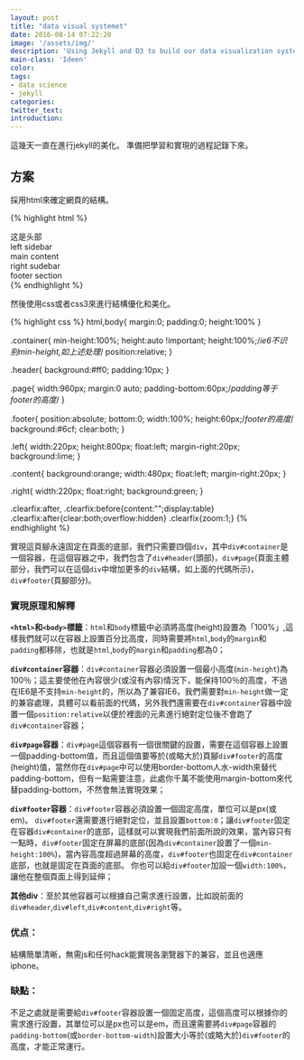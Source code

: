 ```yaml
---
layout: post
title: "data visual systemet"
date: 2016-08-14 07:22:20
image: '/assets/img/'
description: 'Using Jekyll and D3 to build our data visualization system'
main-class: 'Ideen'
color:
tags:
- data science
- jekyll
categories:
twitter_text:
introduction:
---
```


這幾天一直在進行jekyll的美化。
準備把學習和實現的過程記錄下來。

## 方案

採用html來確定網頁的結構。

{% highlight html %}
<div class="container">
    <div class="header">这是头部</div>
    <div class="page clearfix">
        <div class="left">left sidebar</div>
        <div class="content">main content</div>
        <div class="right">right sudebar</div>
    </div>
    <div class="footer">footer section</div>
</div>
{% endhighlight %}

然後使用css或者css3來進行結構優化和美化。

{% highlight css %}
html,body{
  margin:0;
  padding:0;
  height:100%
}

.container{
  min-height:100%;
  height:auto !important;
  height:100%;/*ie6不识别min-height,如上述处理*/
  position:relative;
}

.header{
  background:#ff0;
  padding:10px;
}

.page{
  width:960px;
  margin:0 auto;
  padding-bottom:60px;/*padding等于footer的高度*/
}

.footer{
  position:absolute;
  bottom:0;
  width:100%;
  height:60px;/*footer的高度*/
  background:#6cf;
  clear:both;
}

.left{
  width:220px;
  height:800px;
  float:left;
  margin-right:20px;
  background:lime;
}

.content{
  background:orange;
  width:480px;
  float:left;
  margin-right:20px;
}

.right{
  width:220px;
  float:right;
  background:green;
}

.clearfix:after,
.clearfix:before{content:"";display:table}
.clearfix:after{clear:both;overflow:hidden}
.clearfix{zoom:1;}
{% endhighlight %}

實現這頁腳永遠固定在頁面的底部，我們只需要四個`div`，其中`div#container`是一個容器，在這個容器之中，我們包含了`div#header`(頭部)，`div#page`(頁面主體部分，我們可以在這個`div`中增加更多的`div`結構，如上面的代碼所示)，`div#footer`(頁腳部分)。

### 實現原理和解釋

**`<html>`和`<body>`標籤**：`html`和`body`標籤中必須將高度(height)設置為「100%」,這樣我們就可以在容器上設置百分比高度，同時需要將`html`,`body`的`margin`和`padding`都移除，也就是`html`,`body`的`margin`和`padding`都為0；

**`div#container`容器**：`div#container`容器必須設置一個最小高度(`min-height`)為100％；這主要使他在內容很少(或沒有內容)情況下，能保持100％的高度，不過在IE6是不支持`min-height`的，所以為了兼容IE6，我們需要對`min-height`做一定的兼容處理，具體可以看前面的代碼，另外我們還需要在`div#container`容器中設置一個`position:relative`以便於裡面的元素進行絕對定位後不會跑了`div#container`容器；

**`div#page`容器**：`div#page`這個容器有一個很關鍵的設置，需要在這個容器上設置一個padding-bottom值，而且這個值要等於(或略大於)頁腳`div#footer`的高度(height)值，當然你在`div#page`中可以使用border-bottom人水-width來替代padding-bottom，但有一點需要注意，此處你千萬不能使用margin-bottom來代替padding-bottom，不然會無法實現效果；

**`div#footer`容器**：`div#footer`容器必須設置一個固定高度，單位可以是px(或em)。
`div#footer`還需要進行絕對定位，並且設置`bottom:0`；讓`div#footer`固定在容器`div#container`的底部，這樣就可以實現我們前面所說的效果，當內容只有一點時，`div#footer`固定在屏幕的底部(因為`div#container`設置了一個`min-height:100%`)，當內容高度超過屏幕的高度，`div#footer`也固定在`div#container`底部，也就是固定在頁面的底部。
你也可以給`div#footer`加設一個`width:100%`，讓他在整個頁面上得到延伸；

**其他div**：至於其他容器可以根據自己需求進行設置，比如說前面的`div#header`,`div#left`,`div#content`,`div#right`等。

### 优点：

結構簡單清晰，無需js和任何hack能實現各瀏覽器下的兼容，並且也適應iphone。

### 缺點：

不足之處就是需要給`div#footer`容器設置一個固定高度，這個高度可以根據你的需求進行設置，其單位可以是px也可以是em，而且還需要將`div#page`容器的`padding-bottom`(或`border-bottom-width`)設置大小等於(或略大於)`div#footer`的高度，才能正常運行。
